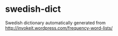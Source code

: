 swedish-dict
============

Swedish dictionary automatically generated from http://invokeit.wordpress.com/frequency-word-lists/
